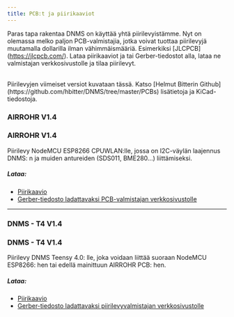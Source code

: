 ```yaml
---
title: PCB:t ja piirikaaviot
---
```


Paras tapa rakentaa DNMS on käyttää yhtä piirilevyistämme.
Nyt on olemassa melko paljon PCB-valmistajia, jotka voivat tuottaa piirilevyjä muutamalla dollarilla ilman vähimmäismääriä. Esimerkiksi [JLCPCB] (https://jlcpcb.com/).
Lataa piirikaaviot ja tai Gerber-tiedostot alla, lataa ne valmistajan verkkosivustolle ja tilaa piirilevyt.

<br>
Piirilevyjen viimeiset versiot kuvataan tässä. Katso [Helmut Bitterin Github](https://github.com/hbitter/DNMS/tree/master/PCBs) lisätietoja ja KiCad-tiedostoja.

### AIRROHR V1.4
### AIRROHR V1.4
Piirilevy NodeMCU ESP8266 CPUWLAN:lle, jossa on I2C-väylän laajennus DNMS: n ja muiden antureiden (SDS011, BME280...) liittämiseksi.


##### Lataa:
* [Piirikaavio](..docsdnmsairrohr-PCB-circuit-diagram.pdf)
* [Gerber-tiedosto ladattavaksi PCB-valmistajan verkkosivustolle](../docs/dnms/airrohr-PCB-circuit-diagram-gerber.zip)

---

### DNMS - T4 V1.4
### DNMS - T4 V1.4
Piirilevy DNMS Teensy 4.0: lle, joka voidaan liittää suoraan NodeMCU ESP8266: hen tai edellä mainittuun AIRROHR PCB: hen.


##### Lataa:
* [Piirikaavio](..docsdnmsdnms-noise-measuring-teensy-40-circuit-diagram.pdf)
* [Gerber-tiedosto ladattavaksi piirilevyvalmistajan verkkosivustolle](..docsdnmsdnms-noise-measuring-teensy-40-circuit-gerber.zip)

